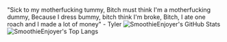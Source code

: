 "Sick to my motherfucking tummy,
Bitch must think I'm a motherfucking dummy,
Because I dress bummy, bitch think I'm broke,
Bitch, I ate one roach and I made a lot of money" - Tyler
![SmoothieEnjoyer's GitHub Stats](https://github-readme-stats.vercel.app/api?username=SmoothieEnjoyer&show_icons=true&theme=merko)
![SmoothieEnjoyer's Top Langs](https://github-readme-stats.vercel.app/api/top-langs/?username=SmoothieEnjoyer&theme=merko)
